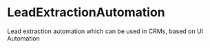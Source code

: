 # LeadExtractionAutomation
Lead extraction automation which can be used in CRMs, based on UI Automation
